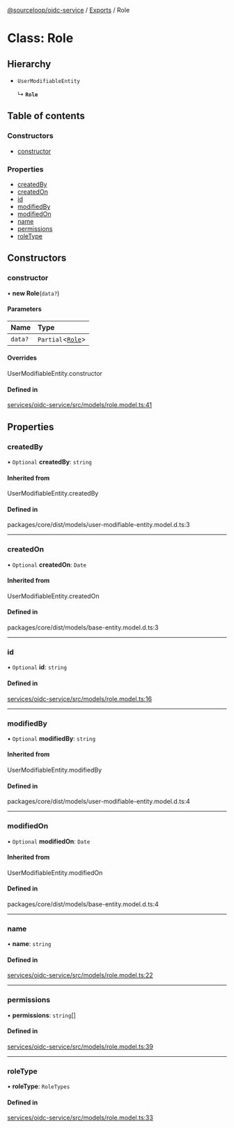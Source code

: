 [@sourceloop/oidc-service](../README.md) / [Exports](../modules.md) / Role

# Class: Role

## Hierarchy

- `UserModifiableEntity`

  ↳ **`Role`**

## Table of contents

### Constructors

- [constructor](Role.md#constructor)

### Properties

- [createdBy](Role.md#createdby)
- [createdOn](Role.md#createdon)
- [id](Role.md#id)
- [modifiedBy](Role.md#modifiedby)
- [modifiedOn](Role.md#modifiedon)
- [name](Role.md#name)
- [permissions](Role.md#permissions)
- [roleType](Role.md#roletype)

## Constructors

### constructor

• **new Role**(`data?`)

#### Parameters

| Name | Type |
| :------ | :------ |
| `data?` | `Partial`<[`Role`](Role.md)\> |

#### Overrides

UserModifiableEntity.constructor

#### Defined in

[services/oidc-service/src/models/role.model.ts:41](https://github.com/sourcefuse/loopback4-microservice-catalog/blob/b93c60ac7/services/oidc-service/src/models/role.model.ts#L41)

## Properties

### createdBy

• `Optional` **createdBy**: `string`

#### Inherited from

UserModifiableEntity.createdBy

#### Defined in

packages/core/dist/models/user-modifiable-entity.model.d.ts:3

___

### createdOn

• `Optional` **createdOn**: `Date`

#### Inherited from

UserModifiableEntity.createdOn

#### Defined in

packages/core/dist/models/base-entity.model.d.ts:3

___

### id

• `Optional` **id**: `string`

#### Defined in

[services/oidc-service/src/models/role.model.ts:16](https://github.com/sourcefuse/loopback4-microservice-catalog/blob/b93c60ac7/services/oidc-service/src/models/role.model.ts#L16)

___

### modifiedBy

• `Optional` **modifiedBy**: `string`

#### Inherited from

UserModifiableEntity.modifiedBy

#### Defined in

packages/core/dist/models/user-modifiable-entity.model.d.ts:4

___

### modifiedOn

• `Optional` **modifiedOn**: `Date`

#### Inherited from

UserModifiableEntity.modifiedOn

#### Defined in

packages/core/dist/models/base-entity.model.d.ts:4

___

### name

• **name**: `string`

#### Defined in

[services/oidc-service/src/models/role.model.ts:22](https://github.com/sourcefuse/loopback4-microservice-catalog/blob/b93c60ac7/services/oidc-service/src/models/role.model.ts#L22)

___

### permissions

• **permissions**: `string`[]

#### Defined in

[services/oidc-service/src/models/role.model.ts:39](https://github.com/sourcefuse/loopback4-microservice-catalog/blob/b93c60ac7/services/oidc-service/src/models/role.model.ts#L39)

___

### roleType

• **roleType**: `RoleTypes`

#### Defined in

[services/oidc-service/src/models/role.model.ts:33](https://github.com/sourcefuse/loopback4-microservice-catalog/blob/b93c60ac7/services/oidc-service/src/models/role.model.ts#L33)
